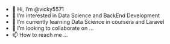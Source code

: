 - 👋 Hi, I’m @vicky5571
- 👀 I’m interested in Data Science and BackEnd Development
- 🌱 I’m currently learning Data Science in coursera and Laravel
- 💞️ I’m looking to collaborate on ...
- 📫 How to reach me ...

<!---
vicky5571/vicky5571 is a ✨ special ✨ repository because its `README.md` (this file) appears on your GitHub profile.
You can click the Preview link to take a look at your changes.
--->
